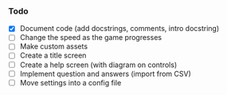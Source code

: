 ### Todo
- [x] Document code (add docstrings, comments, intro docstring)
- [ ] Change the speed as the game progresses
- [ ] Make custom assets
- [ ] Create a title screen
- [ ] Create a help screen (with diagram on controls)
- [ ] Implement question and answers (import from CSV)
- [ ] Move settings into a config file
